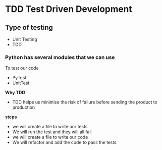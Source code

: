 # TDD Test Driven Development

## Type of testing
- Unit Testing
- TDD

### Python has several modules that we can use
To test our code
  - PyTest
  - UnitTest

**Why TDD**
- TDD helps us minimise the risk of failure before sending the product to production

**steps**
- we will create a file to write our tests
- We will run the test and they will all fail
- we will create a file to write our code
- We will refactor and add the code to pass the tests
